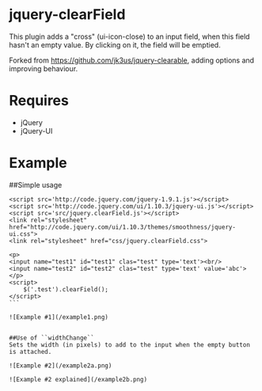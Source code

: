 jquery-clearField
=================

This plugin adds a "cross" (ui-icon-close) to an input field, when this field hasn't an empty value. By clicking on it, the field will be emptied. 

Forked from https://github.com/jk3us/jquery-clearable, adding options and improving behaviour.

Requires
========
* jQuery
* jQuery-UI
 

Example
=======

##Simple usage

````
<script src='http://code.jquery.com/jquery-1.9.1.js'></script>
<script src='http://code.jquery.com/ui/1.10.3/jquery-ui.js'></script>
<script src='src/jquery.clearField.js'></script>
<link rel="stylesheet" href="http://code.jquery.com/ui/1.10.3/themes/smoothness/jquery-ui.css">
<link rel="stylesheet" href="css/jquery.clearField.css">

<p>
<input name="test1" id="test1" clas="test" type='text'><br/>
<input name="test2" id="test2" clas="test" type='text' value='abc'>
</p>
<script>
	$('.test').clearField();
</script>
```

![Example #1](/example1.png)


##Use of ``widthChange``
Sets the width (in pixels) to add to the input when the empty button is attached.
````
<script>
	$(function(){
		$('.test').clearField({
			widthChange: 20
		});
	});
</script>
````
![Example #2](/example2a.png)

![Example #2 explained](/example2b.png)
